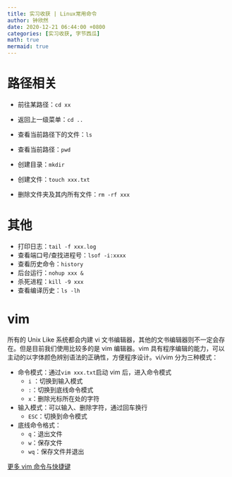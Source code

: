 ```yaml
---
title: 实习收获 | Linux常用命令
author: 钟欣然
date: 2020-12-21 06:44:00 +0800
categories: [实习收获, 字节西瓜]
math: true
mermaid: true
---
```




# 路径相关

* 前往某路径：`cd xx`
* 返回上一级菜单：`cd ..`
* 查看当前路径下的文件：`ls`
* 查看当前路径：`pwd`
* 创建目录：`mkdir`

* 创建文件：`touch xxx.txt`
* 删除文件夹及其内所有文件：`rm -rf xxx`



# 其他

* 打印日志：`tail -f xxx.log`
* 查看端口号/查找进程号：`lsof -i:xxxx`
* 查看历史命令：`history` 
* 后台运行：`nohup xxx &`
* 杀死进程：`kill -9 xxx ` 
* 查看编译历史：`ls -lh` 

# vim

所有的 Unix Like 系统都会内建 vi 文书编辑器，其他的文书编辑器则不一定会存在。但是目前我们使用比较多的是 vim 编辑器。vim 具有程序编辑的能力，可以主动的以字体颜色辨别语法的正确性，方便程序设计。vi/vim 分为三种模式：

* 命令模式：通过`vim xxx.txt`启动 vim 后，进入命令模式
  * `i` ：切换到输入模式
  * `:`：切换到底线命令模式
  * `x`：删除光标所在处的字符
* 输入模式：可以输入、删除字符，通过回车换行
  * `ESC`：切换到命令模式
* 底线命令格式：
  * `q`：退出文件
  * `w`：保存文件
  * `wq`：保存文件并退出

[更多 vim 命令与快捷键](https://www.runoob.com/linux/linux-vim.html)